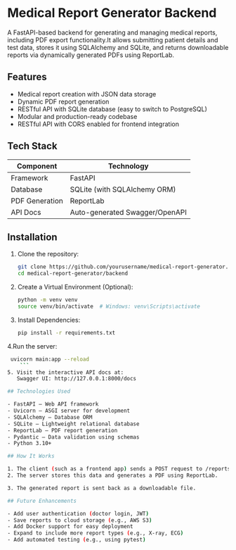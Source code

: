 # Medical Report Generator Backend

A FastAPI-based backend for generating and managing medical reports, including PDF export functionality.It allows submitting patient details and test data, stores it using SQLAlchemy and SQLite, and returns downloadable reports via dynamically generated PDFs using ReportLab.


## Features
- Medical report creation with JSON data storage
- Dynamic PDF report generation
- RESTful API with SQLite database (easy to switch to PostgreSQL)
- Modular and production-ready codebase
- RESTful API with CORS enabled for frontend integration

## Tech Stack

| Component       | Technology                          |
|-----------------|-------------------------------------|
| Framework       | FastAPI                             |
| Database        | SQLite (with SQLAlchemy ORM)        |
| PDF Generation  | ReportLab                           |
| API Docs        | Auto-generated Swagger/OpenAPI      |


## Installation

1.  Clone the repository:
    ```bash
    git clone https://github.com/yourusername/medical-report-generator.git
    cd medical-report-generator/backend
    ```

2.  Create a Virtual Environment (Optional):
    ```bash
    python -m venv venv
    source venv/bin/activate  # Windows: venv\Scripts\activate
    ```

3.  Install Dependencies:
    ```bash
    pip install -r requirements.txt
    ```
4.Run the server:
```bash
 uvicorn main:app --reload
    ```
5. Visit the interactive API docs at:
   Swagger UI: http://127.0.0.1:8000/docs

## Technologies Used

- FastAPI – Web API framework
- Uvicorn – ASGI server for development
- SQLAlchemy – Database ORM
- SQLite – Lightweight relational database
- ReportLab – PDF report generation
- Pydantic – Data validation using schemas
- Python 3.10+

## How It Works

1. The client (such as a frontend app) sends a POST request to /reports/ with patient details and test data.
2. The server stores this data and generates a PDF using ReportLab.

3. The generated report is sent back as a downloadable file.

## Future Enhancements

- Add user authentication (doctor login, JWT)
- Save reports to cloud storage (e.g., AWS S3)
- Add Docker support for easy deployment
- Expand to include more report types (e.g., X-ray, ECG)
- Add automated testing (e.g., using pytest)

